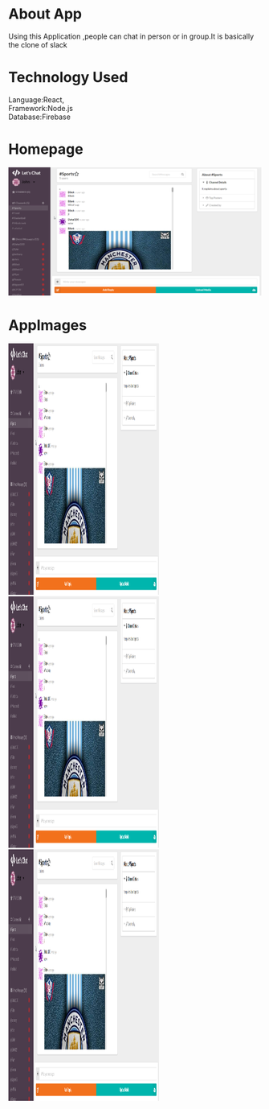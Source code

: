 # About App

Using this Application ,people can chat in person or in group.It is basically the clone of slack
 
# Technology Used

Language:React, \
Framework:Node.js \
Database:Firebase

# Homepage
![](Images/Dashboard.png) 

# AppImages
<img src="Images/Dashboard.png" height="500" width ="300"/> <img src="Images/Dashboard.png" height="500" width ="300"/> <img src="Images/Dashboard.png" height="500" width ="300"/>



